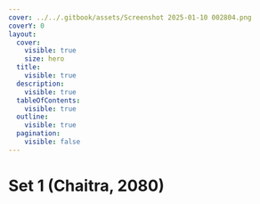 ```yaml
---
cover: ../../.gitbook/assets/Screenshot 2025-01-10 002804.png
coverY: 0
layout:
  cover:
    visible: true
    size: hero
  title:
    visible: true
  description:
    visible: true
  tableOfContents:
    visible: true
  outline:
    visible: true
  pagination:
    visible: false
---
```


# Set 1 (Chaitra, 2080)

